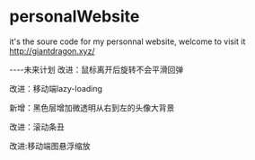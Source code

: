 # personalWebsite
it's the soure code for my personnal website, welcome to visit it http://giantdragon.xyz/


----未来计划
改进：鼠标离开后旋转不会平滑回弹

改进：移动端lazy-loading

新增：黑色层增加微透明从右到左的头像大背景

改进：滚动条丑

改进:移动端图悬浮缩放



